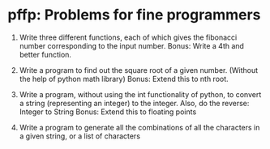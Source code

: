 pffp: Problems for fine programmers
===================================

1. Write three different functions, each of which gives the fibonacci number corresponding
   to the input number.
   Bonus: Write a 4th and better function.

2. Write a program to find out the square root of a given number. (Without the help of
   python math library)
   Bonus: Extend this to nth root.

3. Write a program, without using the int functionality of python, to convert a string
   (representing an integer) to the integer.
   Also, do the reverse: Integer to String
   Bonus: Extend this to floating points

4. Write a program to generate all the combinations of all the characters in a given string,
   or a list of characters
